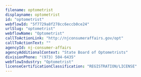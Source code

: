 ```yaml
---
filename: optometrist
displayname: optometrist
id: "optometrist"
webflowId: "5f7729a8f278cc6eccb0ce24"
urlSlug: "optometrist"
webflowName: "Optometrist"
callToActionLink: "http://njconsumeraffairs.gov/opt"
callToActionText: ""
agencyId: nj-consumer-affairs
agencyAdditionalContext: "State Board of Optometrists"
divisionPhone: "(973) 504-6435"
webflowIndustry: "Optometrist"
licenseCertificationClassification: "REGISTRATION/LICENSE"
---
```

